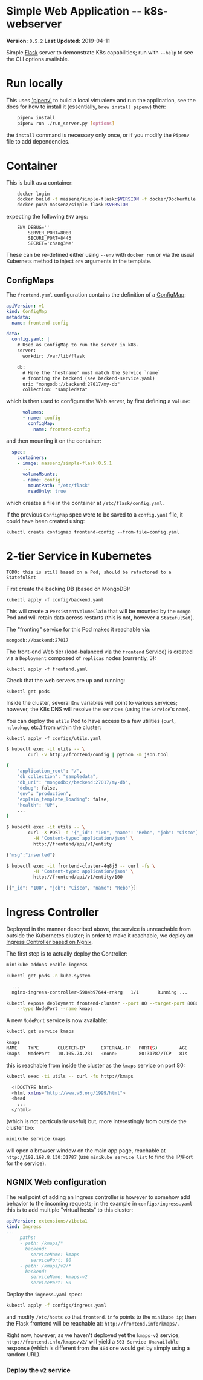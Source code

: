 # Simple Web Application -- k8s-webserver

__Version:__ `0.5.2`
__Last Updated:__ 2019-04-11


Simple [Flask](https://flask.io) server to demonstrate K8s capabilities; run with `--help` to see the CLI options available.

# Run locally

This uses ['pipenv'](https://docs.pipenv.org) to build a local virtualenv and run the application, see the docs for how to install it (essentially, `brew install pipenv`) then:

```bash
    pipenv install
    pipenv run ./run_server.py [options]
```

the `install` command is necessary only once, or if you modify the `Pipenv` file to add dependencies.


# Container

This is built as a container:

```bash
    docker login
    docker build -t massenz/simple-flask:$VERSION -f docker/Dockerfile .
    docker push massenz/simple-flask:$VERSION
```

expecting the following `ENV` args:

```
    ENV DEBUG=''
        SERVER_PORT=8080
        SECURE_PORT=8443
        SECRET='chang3Me'
```

These can be re-defined either using `--env` with `docker run` or via the usual Kubernets method to inject `env` arguments in the template.


## ConfigMaps

The `frontend.yaml` configuration contains the definition of a
[ConfigMap](https://kubernetes.io/docs/tasks/configure-pod-container/configure-pod-configmap/):

```yaml
apiVersion: v1
kind: ConfigMap
metadata:
  name: frontend-config

data:
  config.yaml: |
    # Used as ConfigMap to run the server in k8s.
    server:
      workdir: /var/lib/flask

    db:
      # Here the 'hostname' must match the Service `name`
      # fronting the backend (see backend-service.yaml)
      uri: "mongodb://backend:27017/my-db"
      collection: "sampledata"
```

which is then used to configure the Web server, by first defining a `Volume`:

```yaml
      volumes:
      - name: config
        configMap:
          name: frontend-config
```

and then mounting it on the container:

```yaml
  spec:
    containers:
    - image: massenz/simple-flask:0.5.1
      ...
      volumeMounts:
      - name: config
        mountPath: "/etc/flask"
        readOnly: true
```

which creates a file in the container at `/etc/flask/config.yaml`.

If the previous `ConfigMap` spec were to be saved to a `config.yaml` file, it could have been
created using:

    kubectl create configmap frontend-config --from-file=config.yaml


# 2-tier Service in Kubernetes

`TODO: this is still based on a Pod; should be refactored to a StatefulSet`

First create the backing DB (based on MongoDB):

    kubectl apply -f config/backend.yaml

This will create a `PersistentVolumeClaim` that will be mounted by the
`mongo` Pod and will retain data across restarts (this is not, however
a `StatefulSet`).

The "fronting" service for this Pod makes it reachable via:

    mongodb://backend:27017


The front-end Web tier (load-balanced via the `frontend` Service) is created via a `Deployment`
composed of `replicas` nodes (currently, 3):

    kubectl apply -f frontend.yaml

Check that the web servers are up and running:

    kubectl get pods

Inside the cluster, several `Env` variables will point to various services; however,
the K8s DNS will resolve the services (using the `Service`'s `name`).

You can deploy the `utils` Pod to have access to a few utilities (`curl`, `nslookup`, etc.) from within the cluster:

```
kubectl apply -f configs/utils.yaml
```

```bash
$ kubectl exec -it utils -- \
        curl -v http://frontend/config | python -m json.tool

{
    "application_root": "/",
    "db_collection": "sampledata",
    "db_uri": "mongodb://backend:27017/my-db",
    "debug": false,
    "env": "production",
    "explain_template_loading": false,
    "health": "UP",
    ...
}

$ kubectl exec -it utils -- \
        curl -X POST -d '{"_id": "100", "name": "Rebo", "job": "Cisco"}' \
          -H "Content-type: application/json" \
          http://frontend/api/v1/entity

{"msg":"inserted"}

$ kubectl exec -it frontend-cluster-4q8j5 -- curl -fs \
          -H "Content-type: application/json" \
          http://frontend/api/v1/entity/100

[{"_id": "100", "job": "Cisco", "name": "Rebo"}]
```

# Ingress Controller

Deployed in the manner described above, the service is unreachable from outside the Kubernetes cluster; in order to make it reachable, we deploy an [Ingress Controller based on Ngnix](https://kubernetes.io/docs/tasks/access-application-cluster/ingress-minikube/#enable-the-ingress-controller).

The first step is to actually deploy the Controller:

```bash
minikube addons enable ingress

kubectl get pods -n kube-system

  ...
  nginx-ingress-controller-5984b97644-rnkrg   1/1       Running ...

kubectl expose deployment frontend-cluster --port 80 --target-port 8080 \
    --type NodePort --name kmaps
```

A new `NodePort` service is now available:

```bash
kubectl get service kmaps

kmaps
NAME    TYPE       CLUSTER-IP      EXTERNAL-IP   PORT(S)        AGE
kmaps   NodePort   10.105.74.231   <none>        80:31787/TCP   81s
```

this is reachable from inside the cluster as the `kmaps` service on port 80:

```bash
kubectl exec -ti utils -- curl -fs http://kmaps

  <!DOCTYPE html>
  <html xmlns="http://www.w3.org/1999/html">
  <head
    ...
  </html>
```

(which is not particularly useful) but, more interestingly from outside the cluster too:

```bash
minikube service kmaps
```

will open a browser window on the main app page, reachable at `http://192.168.8.130:31787` (use `minikube service list` to find the IP/Port for the service).

## NGNIX Web configuration

The real point of adding an Ingress controller is however to somehow add behavior to the incoming requests; in the example in `configs/ingress.yaml` this is to add multiple "virtual hosts" to this cluster:

```yaml
apiVersion: extensions/v1beta1
kind: Ingress
...
     paths:
     - path: /kmaps/*
       backend:
         serviceName: kmaps
         servicePort: 80
     - path: /kmaps/v2/*
       backend:
         serviceName: kmaps-v2
         servicePort: 80
```

Deploy the `ingress.yaml` spec:

```bash
kubectl apply -f configs/ingress.yaml
```

and modify `/etc/hosts` so that `frontend.info` points to the `minikube ip`; then the Flask frontend will be reachable at: `http://frontend.info/kmaps/`.

Right now, however, as we haven't deployed yet the `kmaps-v2` service, `http://frontend.info/kmaps/v2/` will yield a `503 Service Unavailable` response (which is different from the `404` one would get by simply using a random URL).

### Deploy the `v2` service



